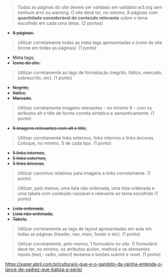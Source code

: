 > Todas as páginas do site devem ser validado em validator.w3.org sem nenhum erro ou warning. O site deve ter, no mínimo, 8 páginas com **quantidade considerável de conteúdo relevante** sobre o tema escolhido em cada uma delas. (2 pontos)

- ~~8 páginas.~~



> Utilizar corretamente todas as meta tags apresentadas e ícone do site (ícone em todas as páginas). (1 ponto)

- Meta tags;
- ~~Ícone do site.~~

> Utilizar corretamente as tags de formatação (negrito, itálico, marcado, sobrescrito, etc). (1 ponto)

- ~~Negrito~~;
- ~~Italico~~;
- ~~Marcado~~.

> Utilizar corretamente imagens relevantes - no mínimo 6 - com os atributos alt e title de forma correta sintática e semanticamente. (1 ponto)

- ~~6 imagens relevantes com  alt e title~~;

> Utilizar corretamente links externos, links internos e links âncoras. Coloque, no mínimo, 5 de cada tipo. (1 ponto)

- ~~5 links internos~~;
- ~~5 links externos~~;
- ~~5 links âncoras~~.

> Utilizar caminhos relativos para imagens e links corretamente. (1 ponto)

> Utilizar, pelo menos, uma lista não ordenada, uma lista ordenada e uma tabela com conteúdo razoável e relevante ao tema escolhido (1 ponto)

- ~~Lista ordenada~~;
- ~~Lista não ordenada~~;
- ~~Tabela~~.

> Utilizar corretamente as tags de layout apresentadas em aula em todas as páginas (header, nav, main, footer e etc). (1 ponto)

> Utilizar corretamente, pelo menos, 1 formulário no site. O formulário deve ter, no mínimo, os atributos action, method e os elementos inputs (text,- radio, select) textarea e botões submit e reset. (1 ponto)





https://super.abril.com.br/cultura/o-que-e-o-gambito-da-rainha-entenda-o-lance-de-xadrez-que-batiza-a-serie/

